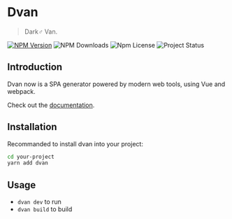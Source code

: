 # Dvan
> Dark♂ Van.

[![NPM Version](https://img.shields.io/npm/v/dvan.svg?style=popout-square)](https://npmjs.com/package/dvan)
![NPM Downloads](https://img.shields.io/npm/dt/dvan.svg?style=popout-square)
![Npm License](https://img.shields.io/npm/l/dvan.svg?style=popout-square)
![Project Status](https://img.shields.io/badge/status-beta-yellow.svg?style=popout-square)

## Introduction
Dvan now is a SPA generator powered by modern web tools, using Vue and webpack.

Check out the [documentation](https://dvan.evila.me).

## Installation
Recommanded to install dvan into your project:
```bash
cd your-project
yarn add dvan
```

## Usage
- `dvan dev` to run
- `dvan build` to build
